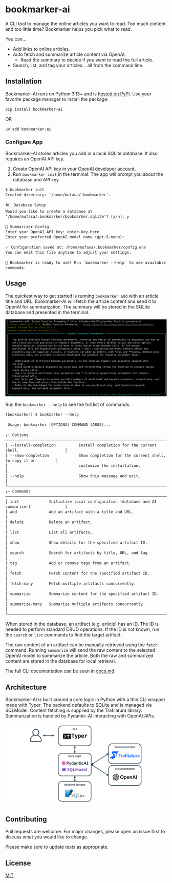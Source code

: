 # bookmarker-ai

A CLI tool to manage the online articles you want to read. Too much content and too little time? Bookmarker helps you pick what to read.

You can...

- Add links to online articles.
- Auto fetch and summarize article content via OpenAI.
  - Read the summary to decide if you want to read the full article.
- Search, list, and tag your articles... all from the command line.


## Installation

Bookmarker-AI runs on Python 3.13+ and is [hosted on PyPI](https://pypi.org/project/bookmarker-ai/). Use your favorite package manager to install the package:

```bash
pip install bookmarker-ai
```

OR

```bash
uv add bookmarker-ai
```

### Configure App

Bookmarker-AI stores articles you add in a local SQLite database. It also requires an OpenAI API key.

1. Create OpenAI API key in your [OpenAI developer account](https://platform.openai.com/settings/organization/api-keys).
2. Run `bookmarker init` in the terminal. The app will prompt you about the database and API key.

```
$ bookmarker init
Created directory: '/home/mufasa/.bookmarker'.

🛠️  Database Setup
Would you like to create a database at '/home/mufasa/.bookmarker/bookmarker.sqlite'? [y/n]: y

🤖 Summarizer Config
Enter your OpenAI API key: enter-key-here
Enter your preferred OpenAI model name (gpt-5-nano):

✅ Configuration saved at: /home/mufasa/.bookmarker/config.env
You can edit this file anytime to adjust your settings.

🎉 Bookmarker is ready to use! Run `bookmarker --help` to see available commands.
```

## Usage

The quickest way to get started is running `bookmarker add` with an article title and URL. Bookmarker-AI will fetch the article content and send it to OpenAI for summarization. The summary will be stored in the SQLite database and presented in the terminal.

![bookmarker add command](./images/bookmarker_add.png)

Run the `bookmarker --help` to see the full list of commands:

```
(bookmarker) $ bookmarker --help

 Usage: bookmarker [OPTIONS] COMMAND [ARGS]...

╭─ Options ──────────────────────────────────────────────────────────────────────────────────╮
│ --install-completion          Install completion for the current shell.                    │
│ --show-completion             Show completion for the current shell, to copy it or         │
│                               customize the installation.                                  │
│ --help                        Show this message and exit.                                  │
╰────────────────────────────────────────────────────────────────────────────────────────────╯
╭─ Commands ─────────────────────────────────────────────────────────────────────────────────╮
│ init             Initialize local configuration (database and AI summarizer)               │
│ add              Add an artifact with a title and URL.                                     │
│ delete           Delete an artifact.                                                       │
│ list             List all artifacts.                                                       │
│ show             Show details for the specified artifact ID.                               │
│ search           Search for artifacts by title, URL, and tag                               │
│ tag              Add or remove tags from an artifact.                                      │
│ fetch            Fetch content for the specified artifact ID.                              │
│ fetch-many       Fetch multiple artifacts concurrently.                                    │
│ summarize        Summarize content for the specified artifact ID.                          │
│ summarize-many   Summarize multiple artifacts concurrently.                                │
╰────────────────────────────────────────────────────────────────────────────────────────────╯
```

When stored in the database, an artifact (e.g. article) has an ID. The ID is needed to perform standard CRUD operations. If the ID is not known, run the `search` or `list` commands to find the target artifact.

The raw content of an artifact can be manually retrieved using the `fetch` command. Running `summarize` will send the raw content to the selected OpenAI model to summarize the article. Both the raw and summarized content are stored in the database for local retrieval.

The full CLI documentation can be seen in [docs.md](./docs.md).

## Architecture

Bookmarker-AI is built around a core logic in Python with a thin CLI wrapper made with Typer. The backend defaults to SQLite and is managed via SQLModel. Content fetching is supplied by the Trafilatura library. Summarization is handled by Pydantic-AI interacting with OpenAI APIs.

![Bookmarker Architecture](./images/bookmarker_architecture.png)

## Contributing

Pull requests are welcome. For major changes, please open an issue first to discuss what you would like to change.

Please make sure to update tests as appropriate.

## License

[MIT](https://choosealicense.com/licenses/mit/)
